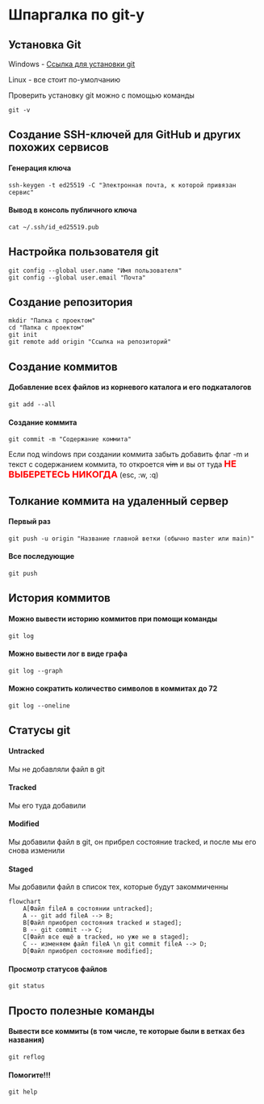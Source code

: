 # Шпаргалка по git-у

## Установка Git

Windows - [Ссылка для установки git](https://git-scm.com/download/win) 

Linux - все стоит по-умолчанию

Проверить установку git можно с помощью команды
```shell
git -v
```

## Создание SSH-ключей для GitHub и других похожих сервисов

#### Генерация ключа
```shell
ssh-keygen -t ed25519 -C "Электронная почта, к которой привязан сервис"
```

#### Вывод в консоль публичного ключа
```shell
cat ~/.ssh/id_ed25519.pub
```

## Настройка пользователя git

```shell
git config --global user.name "Имя пользователя"
git config --global user.email "Почта"
```

## Создание репозитория

```shell
mkdir "Папка с проектом"
cd "Папка с проектом"
git init
git remote add origin "Ссылка на репозиторий"
```

## Создание коммитов

#### Добавление всех файлов из корневого каталога и его подкаталогов
```shell
git add --all
```

#### Создание коммита
```shell
git commit -m "Содержание коммита"
```

Если под windows при создании коммита забыть добавить флаг -m и текст с содержанием коммита, то откроется ~~vim~~ и вы от туда
<span style="color: red; font-size: large; font-weight: bold;">НЕ ВЫБЕРЕТЕСЬ НИКОГДА</span> (esc, :w, :q)

## Толкание коммита на удаленный сервер

#### Первый раз
```shell
git push -u origin "Название главной ветки (обычно master или main)"
```
#### Все последующие
```shell
git push
```

## История коммитов

#### Можно вывести историю коммитов при помощи команды
```shell
git log
```

#### Можно вывести лог в виде графа
```shell
git log --graph
```

#### Можно сократить количество символов в коммитах до 72
```shell
git log --oneline
```

## Статусы git

#### Untracked
Мы не добавляли файл в git

#### Tracked
Мы его туда добавили

#### Modified
Мы добавили файл в git, он прибрел состояние tracked, и после мы его снова изменили

#### Staged
Мы добавили файл в список тех, которые будут закоммиченны

```mermaid
flowchart
    A[Файл fileA в состоянии untracked];
    A -- git add fileA --> B;
    B[Файл приобрел состояния tracked и staged];
    B -- git commit --> C;
    C[Файл все ещё в tracked, но уже не в staged];
    C -- изменяем файл fileA \n git commit fileA --> D;
    D[Файл приобрел состояние modified];
```

#### Просмотр статусов файлов
```shell
git status
```

## Просто полезные команды

#### Вывести все коммиты (в том числе, те которые были в ветках без названия) 
```shell
git reflog
```

#### Помогите!!!
```shell
git help
```
